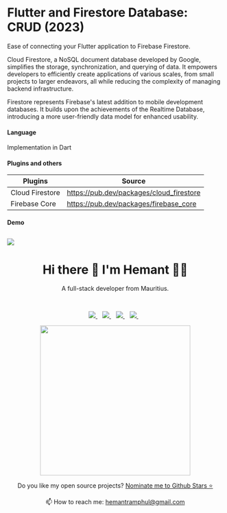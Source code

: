 # Flutter and Firestore Database: CRUD (2023)

Ease of connecting your Flutter application to Firebase Firestore.

Cloud Firestore, a NoSQL document database developed by Google, simplifies the storage, synchronization, and querying of data. It empowers developers to efficiently create applications of various scales, from small projects to larger endeavors, all while reducing the complexity of managing backend infrastructure.

Firestore represents Firebase's latest addition to mobile development databases. It builds upon the achievements of the Realtime Database, introducing a more user-friendly data model for enhanced usability.

#### Language

Implementation in Dart

#### Plugins and others

| Plugins         | Source                                   |
| --------------- | ---------------------------------------- |
| Cloud Firestore | https://pub.dev/packages/cloud_firestore |
| Firebase Core   | https://pub.dev/packages/firebase_core   |

#### Demo

## <img src="assets/images/app.png" />

<h1 align='center'>
  Hi there 👋 I'm Hemant 👨‍💻
</h1>

<p align='center'>
  A full-stack developer from Mauritius.
</p>
 <br>
<p align='center'>  
  <a href="https://www.linkedin.com/in/hemantramphul/">
    <img src="https://img.shields.io/badge/LinkedIn-0077B5?style=for-the-badge&logo=linkedin&logoColor=white" />
  </a>&nbsp;&nbsp;
  <a href="https://github.com/hemantramphul/">
    <img src="https://img.shields.io/badge/GitHub-100000?style=for-the-badge&logo=github&logoColor=white" />        
  </a>&nbsp;&nbsp;
  <a href="https://stackoverflow.com/users/3537318/hemant-ramphul">
    <img src="https://img.shields.io/badge/Stack_Overflow-FE7A16?style=for-the-badge&logo=stack-overflow&logoColor=white" />        
  </a>&nbsp;&nbsp;  
  <a href="https://www.facebook.com/hramphul/">
    <img src="https://img.shields.io/badge/Facebook-1877F2?style=for-the-badge&logo=facebook&logoColor=white" />        
  </a>&nbsp;&nbsp;  
</p>

<p align='center'>
  <a href="#"><img src="https://github-readme-stats.vercel.app/api?username=hemantramphul&show_icons=true&count_private=true&theme=dark" width="350"></a>
</p>

<p align='center'>
  Do you like my open source projects? <a href='https://stars.github.com/nominate/'>Nominate me to Github Stars ⭐</a>
</p>

<p align='center'>
  📫 How to reach me: <a href='mailto:hemantramphul@gmail.com'>hemantramphul@gmail.com</a>
</p>
